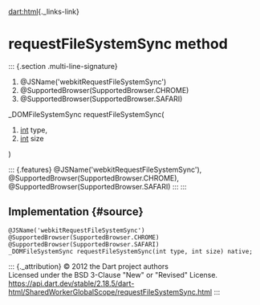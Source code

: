 [dart:html](../../dart-html/dart-html-library){._links-link}

requestFileSystemSync method
============================

::: {.section .multi-line-signature}
<div>

1.  \@JSName(\'webkitRequestFileSystemSync\')
2.  \@SupportedBrowser(SupportedBrowser.CHROME)
3.  \@SupportedBrowser(SupportedBrowser.SAFARI)

</div>

\_DOMFileSystemSync requestFileSystemSync(

1.  [int](../../dart-core/int-class) type,
2.  [int](../../dart-core/int-class) size

)

::: {.features}
\@JSName(\'webkitRequestFileSystemSync\'),
\@SupportedBrowser(SupportedBrowser.CHROME),
\@SupportedBrowser(SupportedBrowser.SAFARI)
:::
:::

Implementation {#source}
--------------

``` {.language-dart data-language="dart"}
@JSName('webkitRequestFileSystemSync')
@SupportedBrowser(SupportedBrowser.CHROME)
@SupportedBrowser(SupportedBrowser.SAFARI)
_DOMFileSystemSync requestFileSystemSync(int type, int size) native;
```

::: {._attribution}
© 2012 the Dart project authors\
Licensed under the BSD 3-Clause \"New\" or \"Revised\" License.\
<https://api.dart.dev/stable/2.18.5/dart-html/SharedWorkerGlobalScope/requestFileSystemSync.html>
:::
